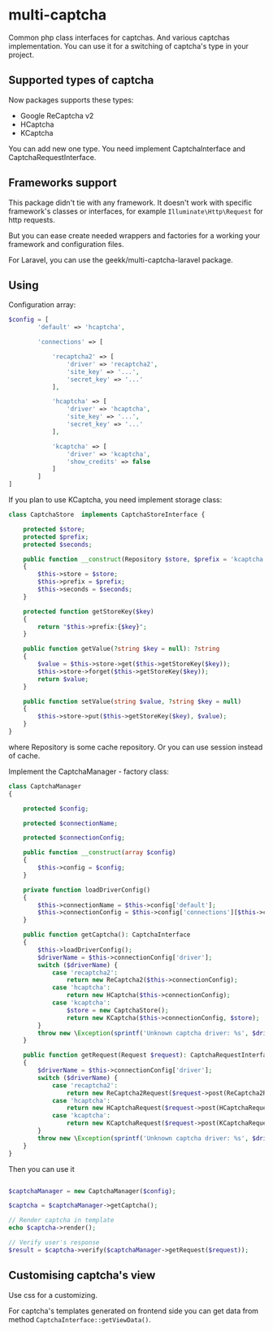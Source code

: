 # multi-captcha

Common php class interfaces for captchas. And various captchas implementation. 
You can use it for a switching of captcha's type in your project.

## Supported types of captcha

Now packages supports these types:

* Google ReCaptcha v2
* HCaptcha
* KCaptcha

You can add new one type. You need implement CaptchaInterface and CaptchaRequestInterface.

## Frameworks support

This package didn't tie with any framework. 
It doesn't work with specific framework's classes or interfaces, for example `Illuminate\Http\Request`
for http requests.

But you can ease create needed wrappers and factories for a working your framework and configuration files.

For Laravel, you can use the geekk/multi-captcha-laravel package.

## Using

Configuration array:

```php
$config = [
        'default' => 'hcaptcha',

        'connections' => [

            'recaptcha2' => [
                'driver' => 'recaptcha2',
                'site_key' => '...',
                'secret_key' => '...'
            ],

            'hcaptcha' => [
                'driver' => 'hcaptcha',
                'site_key' => '...',
                'secret_key' => '...'
            ],

            'kcaptcha' => [
                'driver' => 'kcaptcha',
                'show_credits' => false
            ]
        ]
]
```

If you plan to use KCaptcha, you need implement storage class:

```php
class CaptchaStore  implements CaptchaStoreInterface {

    protected $store;
    protected $prefix;
    protected $seconds;

    public function __construct(Repository $store, $prefix = 'kcaptcha:', int $seconds = 5*60)
    {
        $this->store = $store;
        $this->prefix = $prefix;
        $this->seconds = $seconds;
    }

    protected function getStoreKey($key)
    {
        return "$this->prefix:{$key}";
    }

    public function getValue(?string $key = null): ?string
    {
        $value = $this->store->get($this->getStoreKey($key));
        $this->store->forget($this->getStoreKey($key));
        return $value;
    }

    public function setValue(string $value, ?string $key = null)
    {
        $this->store->put($this->getStoreKey($key), $value);
    }
}
```

where Repository is some cache repository. Or you can use session instead of cache.

Implement the CaptchaManager - factory class:

```php
class CaptchaManager
{

    protected $config;

    protected $connectionName;

    protected $connectionConfig;

    public function __construct(array $config)
    {
        $this->config = $config;
    }

    private function loadDriverConfig()
    {
        $this->connectionName = $this->config['default'];
        $this->connectionConfig = $this->config['connections'][$this->connectionName];
    }

    public function getCaptcha(): CaptchaInterface
    {
        $this->loadDriverConfig();
        $driverName = $this->connectionConfig['driver'];
        switch ($driverName) {
            case 'recaptcha2':
                return new ReCaptcha2($this->connectionConfig);
            case 'hcaptcha':
                return new HCaptcha($this->connectionConfig);
            case 'kcaptcha':
                $store = new CaptchaStore();
                return new KCaptcha($this->connectionConfig, $store);
        }
        throw new \Exception(sprintf('Unknown captcha driver: %s', $driverName));
    }

    public function getRequest(Request $request): CaptchaRequestInterface
    {
        $driverName = $this->connectionConfig['driver'];
        switch ($driverName) {
            case 'recaptcha2':
                return new ReCaptcha2Request($request->post(ReCaptcha2Request::RESPONSE_NAME), $request->ip());
            case 'hcaptcha':
                return new HCaptchaRequest($request->post(HCaptchaRequest::RESPONSE_NAME), $request->ip());
            case 'kcaptcha':
                return new KCaptchaRequest($request->post(KCaptchaRequest::RESPONSE_NAME), $request->post(KCaptchaRequest::KEY_NAME));
        }
        throw new \Exception(sprintf('Unknown captcha driver: %s', $driverName));
    }
}
```

Then you can use it

```php

$captchaManager = new CaptchaManager($config);

$captcha = $captchaManager->getCaptcha();

// Render captcha in template
echo $captcha->render();

// Verify user's response
$result = $captcha->verify($captchaManager->getRequest($request));

```

## Customising captcha's view

Use css for a customizing.

For captcha's templates generated on frontend side you can get data from method `CaptchaInterface::getViewData()`.
